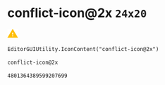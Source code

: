 # conflict-icon@2x `24x20`
<img src="/img/conflict-icon@2x.png" width=24 height=20>

``` CSharp
EditorGUIUtility.IconContent("conflict-icon@2x")
```
```
conflict-icon@2x
```
```
4801364389599207699
```
